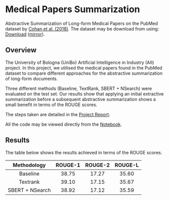 # Medical Papers Summarization
Abstractive Summarization of Long-form Medical Papers on the PubMed dataset by [Cohan et al. (2018)](https://arxiv.org/abs/1804.05685). The dataset may be download from using: [Download](https://drive.google.com/file/d/1lvsqvsFi3W-pE1SqNZI0s8NR9rC1tsja/view?usp=sharing) ([mirror](https://archive.org/download/armancohan-long-summarization-paper-code/pubmed-dataset.zip)).

## Overview
The University of Bologna (UniBo) Artificial Intelligence in Industry (AII) project. In this project, we utilised the medical papers found in the PubMed dataset to compare different approaches for the abstractive summarization of long-form documents.

Three different methods (Baseline, TextRank, SBERT + NSearch) were evaluated on the test set. Our results show that applying an initial extractive summarization before a subsequent abstractive summarization shows a small benefit in terms of the ROUGE scores.

The steps taken are detailed in the [Project Report](https://github.com/LIA-UniBo/medical-papers-summarization/blob/main/Project%20Report.pdf).

All the code may be viewed directly from the [Notebook](https://github.com/LIA-UniBo/medical-papers-summarization/blob/main/main.ipynb).

## Results
The table below shows the results achieved in terms of the ROUGE scores.

|   Methodology   |  ROUGE-1  |  ROUGE-2  |  ROUGE-L  |
|:---------------:|:---------:|:---------:|:---------:|
|     Baseline    |     38.75 |     17.27 |     35.60 |
|     Textrank    |     39.10 |     17.15 |     35.67 |
| SBERT + NSearch |     38.92 |     17.12 |     35.59 |
